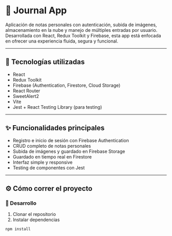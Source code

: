 # 📓 Journal App

Aplicación de notas personales con autenticación, subida de imágenes, almacenamiento en la nube y manejo de múltiples entradas por usuario. Desarrollada con React, Redux Toolkit y Firebase, esta app está enfocada en ofrecer una experiencia fluida, segura y funcional.

---

## 🚀 Tecnologías utilizadas

- React
- Redux Toolkit
- Firebase (Authentication, Firestore, Cloud Storage)
- React Router
- SweetAlert2
- Vite
- Jest + React Testing Library (para testing)

---

## ✨ Funcionalidades principales

- Registro e inicio de sesión con Firebase Authentication
- CRUD completo de notas personales
- Subida de imágenes y guardado en Firebase Storage
- Guardado en tiempo real en Firestore
- Interfaz simple y responsive
- Testing de componentes con Jest

---

## ⚙️ Cómo correr el proyecto

### 🔧 Desarrollo

1. Clonar el repositorio
2. Instalar dependencias

```bash
npm install
